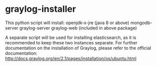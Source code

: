 # graylog-installer


This python script will install:
	openjdk-x-jre (java 8 or above)
	mongodb-server
	graylog-server
    graylog-web (included in above package)

A separate script will be used for installing elasticsearch,
as it is recommended to keep these two instances separate.
For further documentation on the installation of Graylog,
please refer to the official documentation:
    http://docs.graylog.org/en/2.1/pages/installation/os/ubuntu.html
